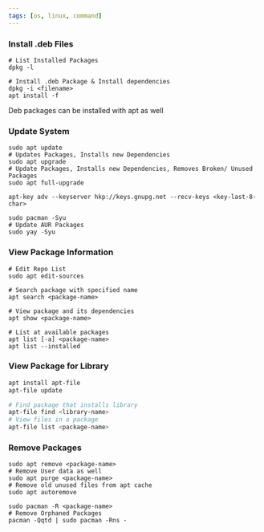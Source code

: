 ```yaml
---
tags: [os, linux, command]
---
```


### Install .deb Files

```shell
# List Installed Packages
dpkg -l

# Install .deb Package & Install dependencies
dpkg -i <filename> 
apt install -f
```

Deb packages can be installed with apt as well

### Update System

```shell
sudo apt update
# Updates Packages, Installs new Dependencies
sudo apt upgrade
# Update Packages, Installs new Dependencies, Removes Broken/ Unused Packages
sudo apt full-upgrade

apt-key adv --keyserver hkp://keys.gnupg.net --recv-keys <key-last-8-char>

sudo pacman -Syu
# Update AUR Packages
sudo yay -Syu
```

### View Package Information

```shell
# Edit Repo List
sudo apt edit-sources

# Search package with specified name
apt search <package-name>

# View package and its dependencies
apt show <package-name>

# List at available packages
apt list [-a] <package-name>
apt list --installed
```

### View Package for Library

```bash
apt install apt-file
apt-file update

# Find package that installs library
apt-file find <library-name>
# View files in a package
apt-file list <package-name>
```

### Remove Packages

```shell
sudo apt remove <package-name>
# Remove User data as well
sudo apt purge <package-name>
# Remove old unused files from apt cache
sudo apt autoremove

sudo pacman -R <package-name>
# Remove Orphaned Packages
pacman -Qqtd | sudo pacman -Rns -
```
